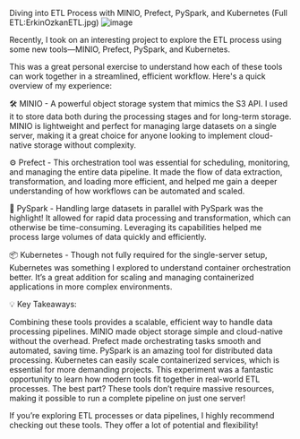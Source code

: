  Diving into ETL Process with MINIO, Prefect, PySpark, and Kubernetes (Full ETL:ErkinOzkanETL.jpg)
![image](https://github.com/user-attachments/assets/ff0509fc-b0d3-4a64-a8e3-c8cc870f0e61)

Recently, I took on an interesting project to explore the ETL process using some new tools—MINIO, Prefect, PySpark, and Kubernetes.

This was a great personal exercise to understand how each of these tools can work together in a streamlined, efficient workflow. Here's a quick overview of my experience:

🛠️ MINIO - A powerful object storage system that mimics the S3 API. I used it to store data both during the processing stages and for long-term storage. MINIO is lightweight and perfect for managing large datasets on a single server, making it a great choice for anyone looking to implement cloud-native storage without complexity.

⚙️ Prefect - This orchestration tool was essential for scheduling, monitoring, and managing the entire data pipeline. It made the flow of data extraction, transformation, and loading more efficient, and helped me gain a deeper understanding of how workflows can be automated and scaled.

🔢 PySpark - Handling large datasets in parallel with PySpark was the highlight! It allowed for rapid data processing and transformation, which can otherwise be time-consuming. Leveraging its capabilities helped me process large volumes of data quickly and efficiently.

📦 Kubernetes - Though not fully required for the single-server setup, Kubernetes was something I explored to understand container orchestration better. It’s a great addition for scaling and managing containerized applications in more complex environments.

💡 Key Takeaways:

Combining these tools provides a scalable, efficient way to handle data processing pipelines.
MINIO made object storage simple and cloud-native without the overhead.
Prefect made orchestrating tasks smooth and automated, saving time.
PySpark is an amazing tool for distributed data processing.
Kubernetes can easily scale containerized services, which is essential for more demanding projects.
This experiment was a fantastic opportunity to learn how modern tools fit together in real-world ETL processes. The best part? These tools don’t require massive resources, making it possible to run a complete pipeline on just one server!

If you’re exploring ETL processes or data pipelines, I highly recommend checking out these tools. They offer a lot of potential and flexibility!
